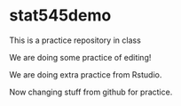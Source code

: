 # stat545demo
This is a practice repository in class

We are doing some practice of editing!

We are doing extra practice from Rstudio.

Now changing stuff from github for practice.
